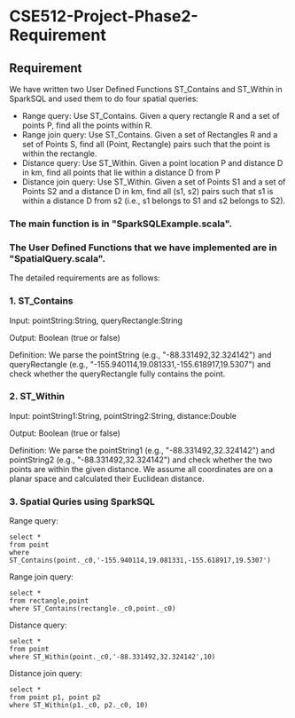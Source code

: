 
# CSE512-Project-Phase2-Requirement

## Requirement

We have written two User Defined Functions ST\_Contains and ST\_Within in SparkSQL and used them to do four spatial queries:

* Range query: Use ST_Contains. Given a query rectangle R and a set of points P, find all the points within R.
* Range join query: Use ST_Contains. Given a set of Rectangles R and a set of Points S, find all (Point, Rectangle) pairs such that the point is within the rectangle.
* Distance query: Use ST_Within. Given a point location P and distance D in km, find all points that lie within a distance D from P
* Distance join query: Use ST_Within. Given a set of Points S1 and a set of Points S2 and a distance D in km, find all (s1, s2) pairs such that s1 is within a distance D from s2 (i.e., s1 belongs to S1 and s2 belongs to S2).


### The main function is in "SparkSQLExample.scala".
### The User Defined Functions that we have implemented are in "SpatialQuery.scala". 

The detailed requirements are as follows:

### 1. ST_Contains

Input: pointString:String, queryRectangle:String

Output: Boolean (true or false)

Definition: We parse the pointString (e.g., "-88.331492,32.324142") and queryRectangle (e.g., "-155.940114,19.081331,-155.618917,19.5307") and check whether the queryRectangle fully contains the point.

### 2. ST_Within

Input: pointString1:String, pointString2:String, distance:Double

Output: Boolean (true or false)

Definition: We parse the pointString1 (e.g., "-88.331492,32.324142") and pointString2 (e.g., "-88.331492,32.324142") and check whether the two points are within the given distance. We assume all coordinates are on a planar space and calculated their Euclidean distance.

### 3. Spatial Quries using SparkSQL

Range query:
```
select * 
from point 
where ST_Contains(point._c0,'-155.940114,19.081331,-155.618917,19.5307')
```

Range join query:
```
select * 
from rectangle,point 
where ST_Contains(rectangle._c0,point._c0)
```

Distance query:
```
select * 
from point 
where ST_Within(point._c0,'-88.331492,32.324142',10)
```

Distance join query:
```
select * 
from point p1, point p2 
where ST_Within(p1._c0, p2._c0, 10)
```
